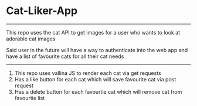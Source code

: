 # Cat-Liker-App

---

This repo uses the cat API to get images for a user who wants to look at adorable cat images 

Said user in the future will have a way to authenticate into the web app and have a list of favourite cats for all their cat needs 

---


1. This repo uses vallina JS to render each cat via get requests 
2. Has a like button for each cat which will save favourite cat via post request
3. Has a delete button for each favourtie cat which will remove cat from favourtie list 

